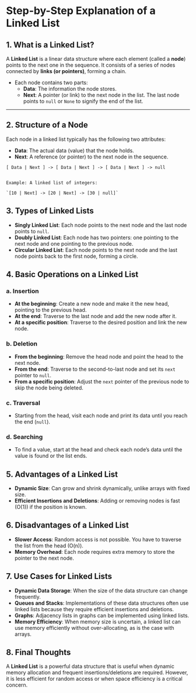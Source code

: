 # Step-by-Step Explanation of a Linked List

## 1. What is a Linked List?

A **Linked List** is a linear data structure where each element (called a **node**) points to the next one in the sequence. It consists of a series of nodes connected by **links (or pointers)**, forming a chain.

- Each node contains two parts:
  - **Data**: The information the node stores.
  - **Next**: A pointer (or link) to the next node in the list. The last node points to `null` or `None` to signify the end of the list.

---

## 2. Structure of a Node

Each node in a linked list typically has the following two attributes:

- **Data**: The actual data (value) that the node holds.
- **Next**: A reference (or pointer) to the next node in the sequence.

```plaintext
[ Data | Next ] -> [ Data | Next ] -> [ Data | Next ] -> null


Example: A linked list of integers:

`[10 | Next] -> [20 | Next] -> [30 | null]`
```

## 3. Types of Linked Lists

- **Singly Linked List**: Each node points to the next node and the last node points to `null`.
- **Doubly Linked List**: Each node has two pointers: one pointing to the next node and one pointing to the previous node.
- **Circular Linked List**: Each node points to the next node and the last node points back to the first node, forming a circle.

## 4. Basic Operations on a Linked List

### a. Insertion

- **At the beginning**: Create a new node and make it the new head, pointing to the previous head.
- **At the end**: Traverse to the last node and add the new node after it.
- **At a specific position**: Traverse to the desired position and link the new node.

### b. Deletion

- **From the beginning**: Remove the head node and point the head to the next node.
- **From the end**: Traverse to the second-to-last node and set its `next` pointer to `null`.
- **From a specific position**: Adjust the `next` pointer of the previous node to skip the node being deleted.

### c. Traversal

- Starting from the head, visit each node and print its data until you reach the end (`null`).

### d. Searching

- To find a value, start at the head and check each node’s data until the value is found or the list ends.

## 5. Advantages of a Linked List

- **Dynamic Size**: Can grow and shrink dynamically, unlike arrays with fixed size.
- **Efficient Insertions and Deletions**: Adding or removing nodes is fast (O(1)) if the position is known.

## 6. Disadvantages of a Linked List

- **Slower Access**: Random access is not possible. You have to traverse the list from the head (O(n)).
- **Memory Overhead**: Each node requires extra memory to store the pointer to the next node.

## 7. Use Cases for Linked Lists

- **Dynamic Data Storage**: When the size of the data structure can change frequently.
- **Queues and Stacks**: Implementations of these data structures often use linked lists because they require efficient insertions and deletions.
- **Graphs**: Adjacency lists in graphs can be implemented using linked lists.
- **Memory Efficiency**: When memory size is uncertain, a linked list can use memory efficiently without over-allocating, as is the case with arrays.

## 8. Final Thoughts

A **Linked List** is a powerful data structure that is useful when dynamic memory allocation and frequent insertions/deletions are required. However, it is less efficient for random access or when space efficiency is a critical concern.
